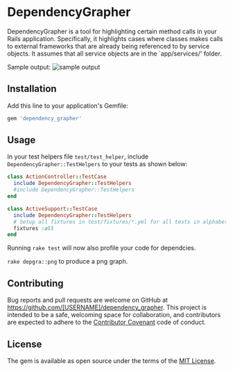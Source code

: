 # DependencyGrapher
DependencyGrapher is a tool for highlighting certain method calls in your Rails application. Specifically, it highlights cases where classes makes calls to external frameworks that are already being referenced to by service objects. It assumes that all service objects are in the `app/services/' folder.

Sample output:
![sample output](http://i.imgur.com/7HDpVMG.png)


## Installation

Add this line to your application's Gemfile:

```ruby
gem 'dependency_grapher'
```

## Usage
In your test helpers file `test/test_helper`, include `DependencyGrapher::TestHelpers` to your tests as shown below:
```ruby
class ActionController::TestCase
  include DependencyGrapher::TestHelpers
  #include DependencyGrapher::TestHelpers
end

class ActiveSupport::TestCase
  include DependencyGrapher::TestHelpers
  # Setup all fixtures in test/fixtures/*.yml for all tests in alphabetical order.
  fixtures :all
end
```
Running `rake test` will now also profile your code for dependcies.

`rake depgra::png` to produce a png graph.

## Contributing

Bug reports and pull requests are welcome on GitHub at https://github.com/[USERNAME]/dependency_grapher. This project is intended to be a safe, welcoming space for collaboration, and contributors are expected to adhere to the [Contributor Covenant](http://contributor-covenant.org) code of conduct.


## License

The gem is available as open source under the terms of the [MIT License](http://opensource.org/licenses/MIT).

